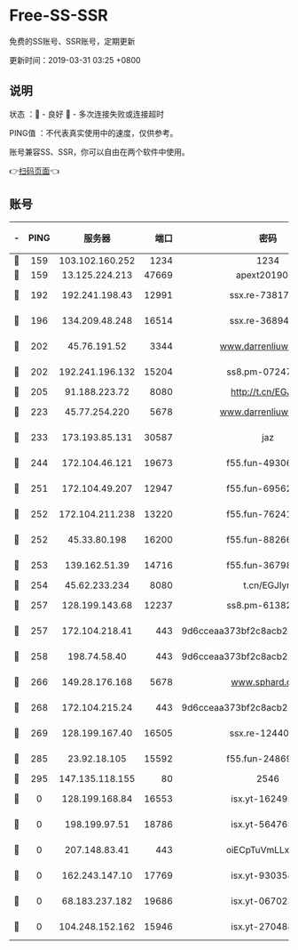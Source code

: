 # Free-SS-SSR

免费的SS账号、SSR账号，定期更新

更新时间：2019-03-31 03:25 +0800

## 说明

状态     ：🙂 - 良好 🙁 - 多次连接失败或连接超时

PING值   ：不代表真实使用中的速度，仅供参考。

账号兼容SS、SSR，你可以自由在两个软件中使用。

👉[扫码页面](https://liesauer.github.io/Free-SS-SSR/)👈

## 账号

|-|PING|服务器|端口|密码|加密方式|区域|
|:----:|:----:|:-----:|-----:|:----:|:----:|:----:|
|🙂|159|103.102.160.252|1234|1234|rc4-md5|JP|
|🙂|159|13.125.224.213|47669|apext2019001|chacha20|KR|
|🙂|192|192.241.198.43|12991|ssx.re-73817435|aes-256-cfb|US|
|🙂|196|134.209.48.248|16514|ssx.re-36894461|aes-256-cfb|US|
|🙂|202|45.76.191.52|3344|www.darrenliuwei.com|aes-256-cfb|JP|
|🙂|202|192.241.196.132|15204|ss8.pm-07247193|aes-256-cfb|US|
|🙂|205|91.188.223.72|8080|http://t.cn/EGJIyrl|rc4-md5|RU|
|🙂|223|45.77.254.220|5678|www.darrenliuwei.com|aes-256-cfb|SG|
|🙂|233|173.193.85.131|30587|jaz|aes-256-cfb|US|
|🙂|244|172.104.46.121|19673|f55.fun-49306300|aes-256-cfb|SG|
|🙂|251|172.104.49.207|12947|f55.fun-69562223|aes-256-cfb|SG|
|🙂|252|172.104.211.238|13220|f55.fun-76241497|aes-256-cfb|US|
|🙂|252|45.33.80.198|16200|f55.fun-88266178|aes-256-cfb|US|
|🙂|253|139.162.51.39|14716|f55.fun-36798193|aes-256-cfb|SG|
|🙂|254|45.62.233.234|8080|t.cn/EGJIyrl|rc4-md5|CA|
|🙂|257|128.199.143.68|12237|ss8.pm-61382605|aes-256-cfb|SG|
|🙂|257|172.104.218.41|443|9d6cceaa373bf2c8acb22e60b6a58be6|aes-256-cfb|US|
|🙂|258|198.74.58.40|443|9d6cceaa373bf2c8acb22e60b6a58be6|aes-256-cfb|US|
|🙂|266|149.28.176.168|5678|www.sphard.com|aes-256-cfb|AU|
|🙂|268|172.104.215.24|443|9d6cceaa373bf2c8acb22e60b6a58be6|aes-256-cfb|US|
|🙂|269|128.199.167.40|16505|ssx.re-12440884|aes-256-cfb|SG|
|🙂|285|23.92.18.105|15592|f55.fun-24869458|aes-256-cfb|US|
|🙂|295|147.135.118.155|80|2546|chacha20|US|
|🙁|0|128.199.168.84|16553|isx.yt-16249501|aes-256-cfb|SG|
|🙁|0|198.199.97.51|18786|isx.yt-56476563|aes-256-cfb|US|
|🙁|0|207.148.83.41|443|oiECpTuVmLLxk4Ts|aes-256-cfb|AU|
|🙁|0|162.243.147.10|17769|isx.yt-93035840|aes-256-cfb|US|
|🙁|0|68.183.237.182|19686|isx.yt-06702385|aes-256-cfb|SG|
|🙁|0|104.248.152.162|15946|isx.yt-27048803|aes-256-cfb|SG|
